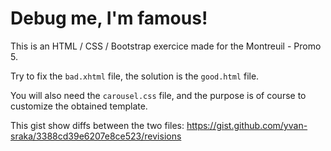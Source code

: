 # Debug me, I'm famous!

This is an HTML / CSS / Bootstrap exercice made for the Montreuil - Promo 5.

Try to fix the `bad.xhtml` file, the solution is the `good.html` file.

You will also need the `carousel.css` file, and the purpose is of course to customize the obtained template.

This gist show diffs between the two files: <https://gist.github.com/yvan-sraka/3388cd39e6207e8ce523/revisions>
